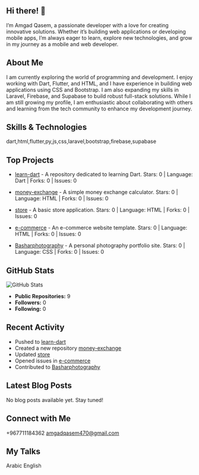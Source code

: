 ## Hi there! 👋

I’m Amgad Qasem, a passionate developer with a love for creating innovative solutions. Whether it’s building web applications or developing mobile apps, I’m always eager to learn, explore new technologies, and grow in my journey as a mobile and web developer.

## About Me

I am currently exploring the world of programming and development. I enjoy working with Dart, Flutter, and HTML, and I have experience in building web applications using CSS and Bootstrap. I am also expanding my skills in Laravel, Firebase, and Supabase to build robust full-stack solutions. While I am still growing my profile, I am enthusiastic about collaborating with others and learning from the tech community to enhance my development journey.

## Skills & Technologies

dart,html,flutter,py,js,css,laravel,bootstrap,firebase,supabase

## Top Projects

- [learn-dart](https://github.com/AmgadQasem/learn-dart) - A repository dedicated to learning Dart. 
  Stars: 0 | Language: Dart | Forks: 0 | Issues: 0

- [money-exchange](https://github.com/AmgadQasem/money-exchange) - A simple money exchange calculator. 
  Stars: 0 | Language: HTML | Forks: 0 | Issues: 0

- [store](https://github.com/AmgadQasem/store) - A basic store application. 
  Stars: 0 | Language: HTML | Forks: 0 | Issues: 0

- [e-commerce](https://github.com/AmgadQasem/e-commerce) - An e-commerce website template. 
  Stars: 0 | Language: HTML | Forks: 0 | Issues: 0

- [Basharphotography](https://github.com/AmgadQasem/Basharphotography) - A personal photography portfolio site. 
  Stars: 0 | Language: CSS | Forks: 0 | Issues: 0

## GitHub Stats

![GitHub Stats](https://github-readme-stats.vercel.app/api?username=AmgadQasem&show_icons=true&theme=radical)

- **Public Repositories:** 9
- **Followers:** 0
- **Following:** 0

## Recent Activity

- Pushed to [learn-dart](https://github.com/AmgadQasem/learn-dart)
- Created a new repository [money-exchange](https://github.com/AmgadQasem/money-exchange)
- Updated [store](https://github.com/AmgadQasem/store)
- Opened issues in [e-commerce](https://github.com/AmgadQasem/e-commerce)
- Contributed to [Basharphotography](https://github.com/AmgadQasem/Basharphotography)

## Latest Blog Posts

No blog posts available yet. Stay tuned!

## Connect with Me

+967711184362
amgadqasem470@gmail.com

## My Talks

Arabic 
English
